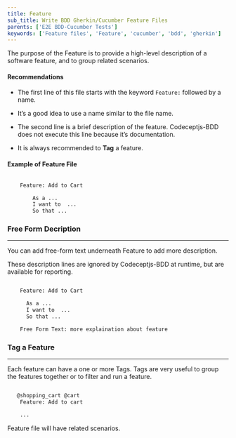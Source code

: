 ```yaml
---
title: Feature
sub_title: Write BDD Gherkin/Cucumber Feature Files
parents: ['E2E BDD-Cucumber Tests']
keywords: ['Feature files', 'Feature', 'cucumber', 'bdd', 'gherkin']
---
```


The purpose of the Feature is to provide a high-level description of a software feature, and to group related scenarios.

#### Recommendations

- The first line of this file starts with the keyword `Feature:` followed by a name.

- It’s a good idea to use a name similar to the file name.

- The second line is a brief description of the feature. Codeceptjs-BDD does not execute this line because it’s documentation.

- It is always recommended to **Tag** a feature.

#### Example of Feature File

```bash

    Feature: Add to Cart

        As a ...
        I want to  ...
        So that ...

```

### Free Form Decription

---

You can add free-form text underneath Feature to add more description.

These description lines are ignored by Codeceptjs-BDD at runtime, but are available for reporting.

```bash

    Feature: Add to Cart

      As a ...
      I want to  ...
      So that ...

    Free Form Text: more explaination about feature

```

### Tag a Feature

---

Each feature can have a one or more Tags. Tags are very useful to group the features together or to filter and run a feature.

```bash

   @shopping_cart @cart
    Feature: Add to cart

    ...
```

Feature file will have related scenarios.
